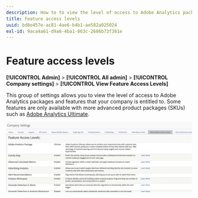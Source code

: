```yaml
---
description: How to to view the level of access to Adobe Analytics packages and features that your company is entitled to.
title: Feature access levels
uuid: bd8e457e-ac81-4ae6-b4b1-ae582a025024
exl-id: 9aca4a61-d9a6-4ba1-863c-2686b73f381e
---
```

# Feature access levels

**[!UICONTROL Admin]** > **[!UICONTROL All admin]** > **[!UICONTROL Company settings]** > **[!UICONTROL View Feature Access Levels]**

This group of settings allows you to view the level of access to Adobe Analytics packages and features that your company is entitled to. Some features are only available with more advanced product packages (SKUs) such as [Adobe Analytics Ultimate](https://www.adobe.com/data-analytics-cloud/analytics/ultimate.html).

![](assets/feature-access-levels.png)
